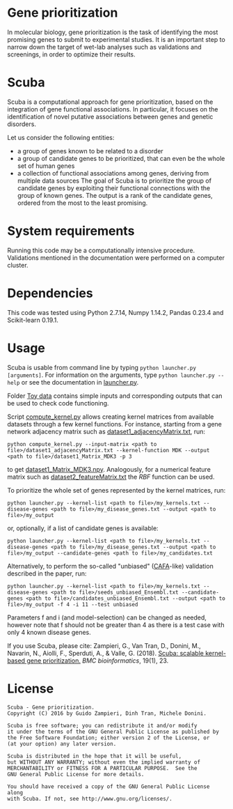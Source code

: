 
# Gene prioritization

In molecular biology, gene prioritization is the task of identifying the most promising genes to submit to experimental studies.
It is an important step to narrow down the target of wet-lab analyses such as validations and screenings, in order to optimize their results.


# Scuba

Scuba is a computational approach for gene prioritization, based on the integration of gene functional associations.
In particular, it focuses on the identification of novel putative associations between genes and genetic disorders.

Let us consider the following entities:
* a group of genes known to be related to a disorder
* a group of candidate genes to be prioritized, that can even be the whole set of human genes
* a collection of functional associations among genes, deriving from multiple data sources
The goal of Scuba is to prioritize the group of candidate genes by exploiting their functional connections with the group of known genes.
The output is a rank of the candidate genes, ordered from the most to the least promising.


# System requirements

Running this code may be a computationally intensive procedure. Validations mentioned in the documentation were performed on a computer cluster.


# Dependencies

This code was tested using Python 2.7.14, Numpy 1.14.2, Pandas 0.23.4 and Scikit-learn 0.19.1. 


# Usage

Scuba is usable from command line by typing `python launcher.py [arguments]`. For information on the arguments, type `python launcher.py --help` or see the documentation in [launcher.py](launcher.py).

Folder [Toy data](Toy_data/) contains simple inputs and corresponding outputs that can be used to check code functioning.

Script [compute_kernel.py](compute_kernel.py) allows creating kernel matrices from available datasets through a few kernel functions.
For instance, starting from a gene network adjacency matrix such as [dataset1_adjacencyMatrix.txt](Toy_data/dataset1_adjacencyMatrix.txt), run:

```python compute_kernel.py --input-matrix <path to file>/dataset1_adjacencyMatrix.txt --kernel-function MDK --output <path to file>/dataset1_Matrix_MDK3 -p 3```

to get [dataset1_Matrix_MDK3.npy](Toy_data/dataset1_Matrix_MDK3.npy). Analogously, for a numerical feature matrix such as [dataset2_featureMatrix.txt](Toy_data/dataset2_featureMatrix.txt) the *RBF* function can be used.

To prioritize the whole set of genes represented by the kernel matrices, run:

```python launcher.py --kernel-list <path to file>/my_kernels.txt --disease-genes <path to file>/my_disease_genes.txt --output <path to file>/my_output```

or, optionally, if a list of candidate genes is available:

```python launcher.py --kernel-list <path to file>/my_kernels.txt --disease-genes <path to file>/my_disease_genes.txt --output <path to file>/my_output --candidate-genes <path to file>/my_candidates.txt```

Alternatively, to perform the so-called "unbiased" ([CAFA](https://www.nature.com/articles/nmeth.2340)-like) validation described in the paper, run:

```python launcher.py --kernel-list <path to file>/my_kernels.txt --disease-genes <path to file>/seeds_unbiased_Ensembl.txt --candidate-genes <path to file>/candidates_unbiased_Ensembl.txt --output <path to file>/my_output -f 4 -i 11 --test unbiased```

Parameters f and i (and model-selection) can be changed as needed, however note that f should not be greater than 4 as there is a test case with only 4 known disease genes.

If you use Scuba, please cite:
Zampieri, G., Van Tran, D., Donini, M., Navarin, N., Aiolli, F., Sperduti, A., & Valle, G. (2018). [Scuba: scalable kernel-based gene prioritization.](https://bmcbioinformatics.biomedcentral.com/articles/10.1186/s12859-018-2025-5) *BMC bioinformatics*, 19(1), 23.


# License

    Scuba - Gene prioritization.
    Copyright (C) 2016 by Guido Zampieri, Dinh Tran, Michele Donini.

    Scuba is free software; you can redistribute it and/or modify
    it under the terms of the GNU General Public License as published by
    the Free Software Foundation; either version 2 of the License, or
    (at your option) any later version.

    Scuba is distributed in the hope that it will be useful,
    but WITHOUT ANY WARRANTY; without even the implied warranty of
    MERCHANTABILITY or FITNESS FOR A PARTICULAR PURPOSE.  See the
    GNU General Public License for more details.

    You should have received a copy of the GNU General Public License along
    with Scuba. If not, see http://www.gnu.org/licenses/.

